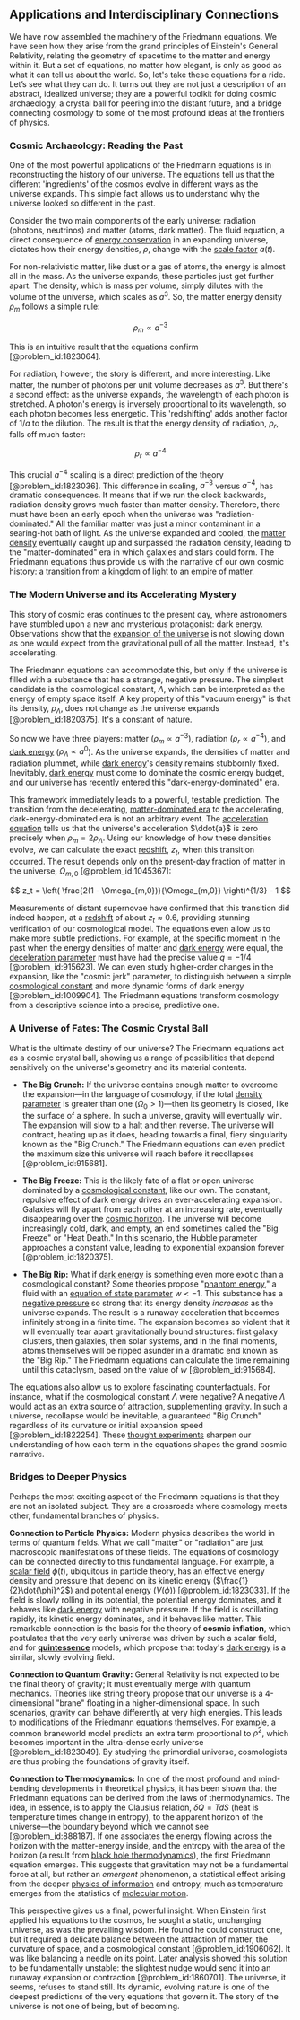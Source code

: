 ## Applications and Interdisciplinary Connections

We have now assembled the machinery of the Friedmann equations. We have seen how they arise from the grand principles of Einstein's General Relativity, relating the geometry of spacetime to the matter and energy within it. But a set of equations, no matter how elegant, is only as good as what it can tell us about the world. So, let's take these equations for a ride. Let’s see what they can do. It turns out they are not just a description of an abstract, idealized universe; they are a powerful toolkit for doing cosmic archaeology, a crystal ball for peering into the distant future, and a bridge connecting cosmology to some of the most profound ideas at the frontiers of physics.

### Cosmic Archaeology: Reading the Past

One of the most powerful applications of the Friedmann equations is in reconstructing the history of our universe. The equations tell us that the different 'ingredients' of the cosmos evolve in different ways as the universe expands. This simple fact allows us to understand why the universe looked so different in the past.

Consider the two main components of the early universe: radiation (photons, neutrinos) and matter (atoms, dark matter). The fluid equation, a direct consequence of [energy conservation](@article_id:146481) in an expanding universe, dictates how their energy densities, $\rho$, change with the [scale factor](@article_id:157179) $a(t)$.

For non-relativistic matter, like dust or a gas of atoms, the energy is almost all in the mass. As the universe expands, these particles just get further apart. The density, which is mass per volume, simply dilutes with the volume of the universe, which scales as $a^3$. So, the matter energy density $\rho_m$ follows a simple rule:

$$ \rho_m \propto a^{-3} $$

This is an intuitive result that the equations confirm [@problem_id:1823064].

For radiation, however, the story is different, and more interesting. Like matter, the number of photons per unit volume decreases as $a^3$. But there's a second effect: as the universe expands, the wavelength of each photon is stretched. A photon's energy is inversely proportional to its wavelength, so each photon becomes less energetic. This 'redshifting' adds another factor of $1/a$ to the dilution. The result is that the energy density of radiation, $\rho_r$, falls off much faster:

$$ \rho_r \propto a^{-4} $$

This crucial $a^{-4}$ scaling is a direct prediction of the theory [@problem_id:1823036]. This difference in scaling, $a^{-3}$ versus $a^{-4}$, has dramatic consequences. It means that if we run the clock backwards, radiation density grows much faster than matter density. Therefore, there must have been an early epoch when the universe was "radiation-dominated." All the familiar matter was just a minor contaminant in a searing-hot bath of light. As the universe expanded and cooled, the [matter density](@article_id:262549) eventually caught up and surpassed the radiation density, leading to the "matter-dominated" era in which galaxies and stars could form. The Friedmann equations thus provide us with the narrative of our own cosmic history: a transition from a kingdom of light to an empire of matter.

### The Modern Universe and its Accelerating Mystery

This story of cosmic eras continues to the present day, where astronomers have stumbled upon a new and mysterious protagonist: dark energy. Observations show that the [expansion of the universe](@article_id:159987) is not slowing down as one would expect from the gravitational pull of all the matter. Instead, it's accelerating.

The Friedmann equations can accommodate this, but only if the universe is filled with a substance that has a strange, negative pressure. The simplest candidate is the cosmological constant, $\Lambda$, which can be interpreted as the energy of empty space itself. A key property of this "vacuum energy" is that its density, $\rho_\Lambda$, does not change as the universe expands [@problem_id:1820375]. It's a constant of nature.

So now we have three players: matter ($\rho_m \propto a^{-3}$), radiation ($\rho_r \propto a^{-4}$), and [dark energy](@article_id:160629) ($\rho_\Lambda \propto a^0$). As the universe expands, the densities of matter and radiation plummet, while [dark energy](@article_id:160629)'s density remains stubbornly fixed. Inevitably, [dark energy](@article_id:160629) must come to dominate the cosmic energy budget, and our universe has recently entered this "dark-energy-dominated" era.

This framework immediately leads to a powerful, testable prediction. The transition from the decelerating, [matter-dominated era](@article_id:271868) to the accelerating, dark-energy-dominated era is not an arbitrary event. The [acceleration equation](@article_id:159481) tells us that the universe's acceleration $\ddot{a}$ is zero precisely when $\rho_m = 2 \rho_\Lambda$. Using our knowledge of how these densities evolve, we can calculate the exact [redshift](@article_id:159451), $z_t$, when this transition occurred. The result depends only on the present-day fraction of matter in the universe, $\Omega_{m,0}$ [@problem_id:1045367]:

$$ z_t = \left( \frac{2(1 - \Omega_{m,0})}{\Omega_{m,0}} \right)^{1/3} - 1 $$

Measurements of distant supernovae have confirmed that this transition did indeed happen, at a [redshift](@article_id:159451) of about $z_t \approx 0.6$, providing stunning verification of our cosmological model. The equations even allow us to make more subtle predictions. For example, at the specific moment in the past when the energy densities of matter and [dark energy](@article_id:160629) were equal, the [deceleration parameter](@article_id:157808) must have had the precise value $q = -1/4$ [@problem_id:915623]. We can even study higher-order changes in the expansion, like the "cosmic jerk" parameter, to distinguish between a simple [cosmological constant](@article_id:158803) and more dynamic forms of dark energy [@problem_id:1009904]. The Friedmann equations transform cosmology from a descriptive science into a precise, predictive one.

### A Universe of Fates: The Cosmic Crystal Ball

What is the ultimate destiny of our universe? The Friedmann equations act as a cosmic crystal ball, showing us a range of possibilities that depend sensitively on the universe's geometry and its material contents.

*   **The Big Crunch:** If the universe contains enough matter to overcome the expansion—in the language of cosmology, if the total [density parameter](@article_id:264550) is greater than one ($\Omega_0 > 1$)—then its geometry is closed, like the surface of a sphere. In such a universe, gravity will eventually win. The expansion will slow to a halt and then reverse. The universe will contract, heating up as it does, heading towards a final, fiery singularity known as the "Big Crunch." The Friedmann equations can even predict the maximum size this universe will reach before it recollapses [@problem_id:915681].

*   **The Big Freeze:** This is the likely fate of a flat or open universe dominated by a [cosmological constant](@article_id:158803), like our own. The constant, repulsive effect of dark energy drives an ever-accelerating expansion. Galaxies will fly apart from each other at an increasing rate, eventually disappearing over the [cosmic horizon](@article_id:157215). The universe will become increasingly cold, dark, and empty, an end sometimes called the "Big Freeze" or "Heat Death." In this scenario, the Hubble parameter approaches a constant value, leading to exponential expansion forever [@problem_id:1820375].

*   **The Big Rip:** What if [dark energy](@article_id:160629) is something even more exotic than a cosmological constant? Some theories propose "[phantom energy](@article_id:159635)," a fluid with an [equation of state parameter](@article_id:158639) $w < -1$. This substance has a [negative pressure](@article_id:160704) so strong that its energy density *increases* as the universe expands. The result is a runaway acceleration that becomes infinitely strong in a finite time. The expansion becomes so violent that it will eventually tear apart gravitationally bound structures: first galaxy clusters, then galaxies, then solar systems, and in the final moments, atoms themselves will be ripped asunder in a dramatic end known as the "Big Rip." The Friedmann equations can calculate the time remaining until this cataclysm, based on the value of $w$ [@problem_id:915684].

The equations also allow us to explore fascinating counterfactuals. For instance, what if the cosmological constant $\Lambda$ were negative? A negative $\Lambda$ would act as an extra source of attraction, supplementing gravity. In such a universe, recollapse would be inevitable, a guaranteed "Big Crunch" regardless of its curvature or initial expansion speed [@problem_id:1822254]. These [thought experiments](@article_id:264080) sharpen our understanding of how each term in the equations shapes the grand cosmic narrative.

### Bridges to Deeper Physics

Perhaps the most exciting aspect of the Friedmann equations is that they are not an isolated subject. They are a crossroads where cosmology meets other, fundamental branches of physics.

**Connection to Particle Physics:** Modern physics describes the world in terms of quantum fields. What we call "matter" or "radiation" are just macroscopic manifestations of these fields. The equations of cosmology can be connected directly to this fundamental language. For example, a [scalar field](@article_id:153816) $\phi(t)$, ubiquitous in particle theory, has an effective energy density and pressure that depend on its kinetic energy ($\frac{1}{2}\dot{\phi}^2$) and potential energy ($V(\phi)$) [@problem_id:1823033]. If the field is slowly rolling in its potential, the potential energy dominates, and it behaves like [dark energy](@article_id:160629) with negative pressure. If the field is oscillating rapidly, its kinetic energy dominates, and it behaves like matter. This remarkable connection is the basis for the theory of **cosmic inflation**, which postulates that the very early universe was driven by such a scalar field, and for **[quintessence](@article_id:160100)** models, which propose that today's [dark energy](@article_id:160629) is a similar, slowly evolving field.

**Connection to Quantum Gravity:** General Relativity is not expected to be the final theory of gravity; it must eventually merge with quantum mechanics. Theories like string theory propose that our universe is a 4-dimensional "brane" floating in a higher-dimensional space. In such scenarios, gravity can behave differently at very high energies. This leads to modifications of the Friedmann equations themselves. For example, a common braneworld model predicts an extra term proportional to $\rho^2$, which becomes important in the ultra-dense early universe [@problem_id:1823049]. By studying the primordial universe, cosmologists are thus probing the foundations of gravity itself.

**Connection to Thermodynamics:** In one of the most profound and mind-bending developments in theoretical physics, it has been shown that the Friedmann equations can be derived from the laws of thermodynamics. The idea, in essence, is to apply the Clausius relation, $\delta Q = T dS$ (heat is temperature times change in entropy), to the apparent horizon of the universe—the boundary beyond which we cannot see [@problem_id:888187]. If one associates the energy flowing across the horizon with the matter-energy inside, and the entropy with the area of the horizon (a result from [black hole thermodynamics](@article_id:135889)), the first Friedmann equation emerges. This suggests that gravitation may not be a fundamental force at all, but rather an *emergent* phenomenon, a statistical effect arising from the deeper [physics of information](@article_id:275439) and entropy, much as temperature emerges from the statistics of [molecular motion](@article_id:140004).

This perspective gives us a final, powerful insight. When Einstein first applied his equations to the cosmos, he sought a static, unchanging universe, as was the prevailing wisdom. He found he could construct one, but it required a delicate balance between the attraction of matter, the curvature of space, and a cosmological constant [@problem_id:1906062]. It was like balancing a needle on its point. Later analysis showed this solution to be fundamentally unstable: the slightest nudge would send it into an runaway expansion or contraction [@problem_id:1860701]. The universe, it seems, refuses to stand still. Its dynamic, evolving nature is one of the deepest predictions of the very equations that govern it. The story of the universe is not one of being, but of becoming.